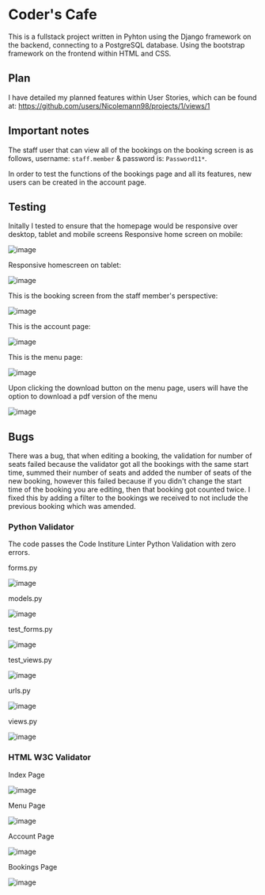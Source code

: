 # Coder's Cafe 
This is a fullstack project written in Pyhton using the Django framework on the backend, connecting to a PostgreSQL database. Using the bootstrap framework on the frontend within HTML and CSS.

## Plan 
I have detailed my planned features within User Stories, which can be found at: https://github.com/users/Nicolemann98/projects/1/views/1

## Important notes 
The staff user that can view all of the bookings on the booking screen is as follows, username: `staff.member` & password is: `Password11*`.

In order to test the functions of the bookings page and all its features, new users can be created in the account page.

## Testing
Initally I tested to ensure that the homepage would be responsive over desktop, tablet and mobile screens
Responsive home screen on mobile:

![image](https://github.com/Nicolemann98/My-fullstack-project/assets/144236128/384ffaa3-721a-4104-b30e-7fe7d9bfc96c)

Responsive homescreen on tablet: 

![image](https://github.com/Nicolemann98/My-fullstack-project/assets/144236128/bcc60b0f-dcb3-4cd0-b1b5-34c85b6a1c77)

This is the booking screen from the staff member's perspective:

![image](https://github.com/Nicolemann98/My-fullstack-project/assets/144236128/cab76240-db4b-4a14-8019-cc8108eda2d5)

This is the account page: 

![image](https://github.com/Nicolemann98/My-fullstack-project/assets/144236128/a29c9a00-804c-4b65-8172-b6840cb4f2b6)

This is the menu page:

![image](https://github.com/Nicolemann98/My-fullstack-project/assets/144236128/3dcfaa3c-8e05-496e-ab07-3860b32ff5fe)

Upon clicking the download button on the menu page, users will have the option to download a pdf version of the menu

![image](https://github.com/Nicolemann98/My-fullstack-project/assets/144236128/e3207977-0aaf-4725-85a3-09f84d018f52)

## Bugs 

There was a bug, that when editing a booking, the validation for number of seats failed because the validator got all the bookings with the same start time,
summed their number of seats and added the number of seats of the new booking, however this failed because if you didn't change the start time of the booking you are editing,
then that booking got counted twice. I fixed this by adding a filter to the bookings we received to not include the previous booking which was amended.

### Python Validator

The code passes the Code Institure Linter Python Validation with zero errors.

forms.py

![image](https://github.com/Nicolemann98/My-fullstack-project/assets/144236128/8fb0594c-a0d1-4ed4-95f4-121383d3775c)

models.py

![image](https://github.com/Nicolemann98/My-fullstack-project/assets/144236128/0757cb68-5fe3-400e-8a9e-6b4e90f12d53)

test_forms.py

![image](https://github.com/Nicolemann98/My-fullstack-project/assets/144236128/b216e4c2-e08b-4757-bb32-63aee0f5f6dc)

test_views.py

![image](https://github.com/Nicolemann98/My-fullstack-project/assets/144236128/b5ca207b-34be-4e66-9a07-b5ab58365489)

urls.py

![image](https://github.com/Nicolemann98/My-fullstack-project/assets/144236128/e934a848-1d71-46ca-9327-13b3b2286a55)

views.py

![image](https://github.com/Nicolemann98/My-fullstack-project/assets/144236128/f7c2bc0f-6a94-4c9b-9492-910c34e23b3c)


### HTML W3C Validator

Index Page

![image](https://github.com/Nicolemann98/My-fullstack-project/assets/144236128/5e189f2a-8c12-40aa-a08b-0987f0def4e0)

Menu Page

![image](https://github.com/Nicolemann98/My-fullstack-project/assets/144236128/7782b4f2-7a30-4554-91eb-8926ab2f3dcc)

Account Page

![image](https://github.com/Nicolemann98/My-fullstack-project/assets/144236128/45fd9387-1328-4183-96a3-5bf979b60b97)

Bookings Page

![image](https://github.com/Nicolemann98/My-fullstack-project/assets/144236128/17d11e11-6abc-4658-adde-b318d5a702e8)











